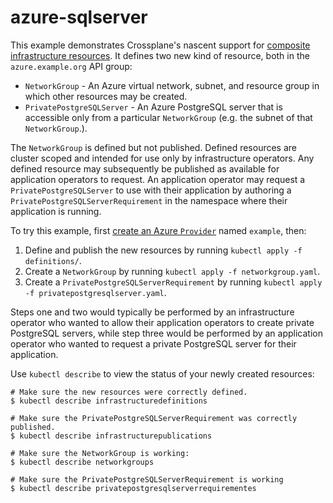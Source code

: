 # azure-sqlserver

This example demonstrates Crossplane's nascent support for [composite
infrastructure resources]. It defines two new kind of resource, both in the
`azure.example.org` API group:

* `NetworkGroup` - An Azure virtual network, subnet, and resource group in which
  other resources may be created.
* `PrivatePostgreSQLServer` - An Azure PostgreSQL server that is accessible only
  from a particular `NetworkGroup` (e.g. the subnet of that `NetworkGroup`.).

The `NetworkGroup` is defined but not published. Defined resources are cluster
scoped and intended for use only by infrastructure operators. Any defined
resource may subsequently be published as available for application operators to
request. An application operator may request a `PrivatePostgreSQLServer` to use
with their application by authoring a `PrivatePostgreSQLServerRequirement` in
the namespace where their application is running.

To try this example, first [create an Azure `Provider`] named `example`, then:

1. Define and publish the new resources by running `kubectl apply -f
   definitions/`.
1. Create a `NetworkGroup` by running `kubectl apply -f networkgroup.yaml`.
1. Create a `PrivatePostgreSQLServerRequirement` by running `kubectl apply -f
   privatepostgresqlserver.yaml`.

Steps one and two would typically be performed by an infrastructure operator who
wanted to allow their application operators to create private PostgreSQL
servers, while step three would be performed by an application operator who
wanted to request a private PostgreSQL server for their application.

Use `kubectl describe` to view the status of your newly created resources:

```shell
# Make sure the new resources were correctly defined.
$ kubectl describe infrastructuredefinitions

# Make sure the PrivatePostgreSQLServerRequirement was correctly published.
$ kubectl describe infrastructurepublications

# Make sure the NetworkGroup is working:
$ kubectl describe networkgroups

# Make sure the PrivatePostgreSQLServerRequirement is working
$ kubectl describe privatepostgresqlserverrequirementes
```

[composite infrastructure resources]: https://github.com/crossplane/crossplane/pull/1163
[create an Azure `Provider`]: https://crossplane.io/docs/v0.9/cloud-providers/azure/azure-provider.html
